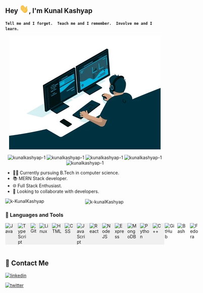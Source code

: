 ## Hey <img src="https://raw.githubusercontent.com/kunalkashyap-1/kunalkashyap-1/master/assets/Hi.gif" width="29">, I'm  Kunal Kashyap

**`Tell me and I forget.  Teach me and I remember.  Involve me and I learn.`**

<p align="center"> 
  <img src="https://raw.githubusercontent.com/kunalkashyap-1/kunalkashyap-1/master/assets/giphy.webp">
</p>

<p align="center"> 
  <img src="https://unwrapped.dev/shared/kunalkashyap-1/your_contributions/ajdqOVJh" alt="kunalkashyap-1" width="150" /> 
  <img src="https://unwrapped.dev/shared/kunalkashyap-1/contribution_streak/VmpIcjV1" alt="kunalkashyap-1" width="150" />  
  <img src="https://unwrapped.dev/shared/kunalkashyap-1/zen_or_ninja/bE1pMUs2" alt="kunalkashyap-1" width="150" /> 
  <img src="https://unwrapped.dev/shared/kunalkashyap-1/it_takes_a_village/QVNhZkVX" alt="kunalkashyap-1" width="150" /> 
  <img src="https://unwrapped.dev/shared/kunalkashyap-1/top_reviewers/OTU0dU9p" alt="kunalkashyap-1" width="150" /> 
</p>

- 👨‍💻 Currently pursuing B.Tech in computer science.
- 📚 MERN Stack developer.
- 🌐 Full Stack Enthusiast.
- 🤝 Looking to collaborate with developers. 

<p align="center">
  <img align="left" src="https://github-readme-stats.vercel.app/api/top-langs/?username=kunalkashyap-1&exclude_repo=luffy_project&layout=compact&theme=tokyonight" alt="k-KunalKashyap" />
  <img align="center" src="https://github-readme-stats.vercel.app/api?username=kunalkashyap-1&show_icons=true&theme=tokyonight" alt="k-kunalKashyap" /></p>

### 🧰 Languages and Tools
<div style="background-color:rgb(240,240,240);display: flex;" >
<img align="left" alt="Java" width="30px" style="padding-right:10px;" src="https://cdn.jsdelivr.net/gh/devicons/devicon/icons/java/java-original.svg"/>
<img align="left" alt="TypeScript" width="30px" style="padding-right:10px;" src="https://cdn.jsdelivr.net/gh/devicons/devicon/icons/typescript/typescript-plain.svg" />
<img align="left" alt="Git" width="30px" style="padding-right:10px;" src="https://cdn.jsdelivr.net/gh/devicons/devicon/icons/git/git-original.svg" />
<img align="left" alt="Linux" width="30px" style="padding-right:10px;" src="https://cdn.jsdelivr.net/gh/devicons/devicon/icons/linux/linux-original.svg" />
<img align="left" alt="HTML" width="30px" style="padding-right:10px;" src="https://cdn.jsdelivr.net/gh/devicons/devicon/icons/html5/html5-plain.svg" />
<img align="left" alt="CSS" width="30px" style="padding-right:10px;" src="https://cdn.jsdelivr.net/gh/devicons/devicon/icons/css3/css3-plain.svg" />
<img align="left" alt="JavaScript" width="30px" style="padding-right:10px;" src="https://cdn.jsdelivr.net/gh/devicons/devicon/icons/javascript/javascript-plain.svg" />
<img align="left" alt="React" width="30px" style="padding-right:10px;" src="https://cdn.jsdelivr.net/gh/devicons/devicon/icons/react/react-original.svg" />
<img align="left" alt="NodeJS" width="30px" style="padding-right:10px;" src="https://cdn.jsdelivr.net/gh/devicons/devicon/icons/nodejs/nodejs-original.svg" />
<img align="left" alt="Express" width="30px" style="padding-right:10px;" src="https://cdn.jsdelivr.net/gh/devicons/devicon/icons/express/express-original.svg" />
<img align="left" alt="MongoDB" width="30px" style="padding-right:10px;" src="https://cdn.jsdelivr.net/gh/devicons/devicon/icons/mongodb/mongodb-original.svg" />
<img align="left" alt="Python" width="30px" style="padding-right:10px;" src="https://cdn.jsdelivr.net/gh/devicons/devicon/icons/python/python-plain.svg" />
<img align="left" alt="C++" width="30px" style="padding-right:10px;" src="https://cdn.jsdelivr.net/gh/devicons/devicon/icons/cplusplus/cplusplus-line.svg" />
<img align="left" alt="GitHub" width="30px" style="padding-right:10px;" src="https://cdn.jsdelivr.net/gh/devicons/devicon/icons/github/github-original.svg" />
<img align="left" alt="Bash" width="30px" style="padding-right:10px;" src="https://cdn.jsdelivr.net/gh/devicons/devicon/icons/bash/bash-original.svg" />
<img align="left" alt="Fedora" width="30px" style="padding-right:10px;" src="https://cdn.jsdelivr.net/gh/devicons/devicon/icons/fedora/fedora-original.svg" />
</div>
<br />

## 📱 Contact Me

[![linkedin](https://img.shields.io/badge/linkedin-0A66C2?style=for-the-badge&logo=linkedin&logoColor=white)](https://www.linkedin.com/in/kunal-kashyap-a0798222b/)

[![twitter](https://img.shields.io/badge/twitter-1DA1F2?style=for-the-badge&logo=twitter&logoColor=white)](https://twitter.com/kunal_code)
